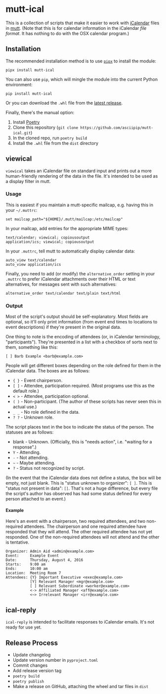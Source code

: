 mutt-ical
=========

This is a collection of scripts that make it easier to work with
[iCalendar][] files in [mutt][].  (Note that this is for calendar
information in the iCalendar *file format*.  It has nothing to do with the
OSX calendar program.)

  [iCalendar]: https://en.wikipedia.org/wiki/iCalendar
  [mutt]: http://www.mutt.org


Installation
------------

The recommended installation method is to use [`pipx`][pipx] to install the
module:

    pipx install mutt-ical

  [pipx]: https://pipx.pypa.io/

You can also use `pip`, which will mingle the module into the current
Python environment:

    pip install mutt-ical

Or you can download the `.whl` file from the [latest release][].

  [latest release]: https://github.com/asciipip/mutt-ical/releases

Finally, there's the manual option:

 1. Install [Poetry](https://python-poetry.org/)
 2. Clone this repository (`git clone https://github.com/asciipip/mutt-ical.git`)
 3. In the cloned repo, run `poetry build`
 4. Install the `.whl` file from the `dist` directory


viewical
--------

`viewical` takes an iCalendar file on standard input and prints out a more
human-friendly rendering of the data in the file.  It's intended to be
used as a display filter in mutt.

### Usage

This is easiest if you maintain a mutt-specific mailcap, e.g. having this
in your `~/.muttrc`:

    set mailcap_path="${HOME}/.mutt/mailcap:/etc/mailcap"

In your mailcap, add entries for the appropriate MIME types:

    text/calendar; viewical; copiousoutput
    application/ics; viewical; copiousoutput

In your `.muttrc`, tell mutt to automatically display calendar data:

    auto_view text/calendar
    auto_view application/ics

Finally, you need to add (or modify) the `alternative_order` setting in
your `.muttrc` to prefer iCalendar attachments over their HTML or text
alternatives, for messages sent with such alternatives:

    alternative_order text/calendar text/plain text/html

### Output

Most of the script's output should be self-explanatory.  Most fields are
optional, so it'll only print information (from event end times to
locations to event descriptions) if they're present in the original data.

One thing to note is the encoding of attendees (or, in iCalendar
terminology, "participants").  They're presented in a list with a checkbox
of sorts next to them, something like this:

    [ ] Barb Example <barb@example.com>

People will get different boxes depending on the role defined for them in
the iCalendar data.  The boxes are as follows:

* `{ }` - Event chairperson.
* `[ ]` - Attendee, participation required.  (Most programs use this as
          the default role.)
* `< >` - Attendee, participation optional.
* `( )` - Non-participant.  (The author of these scripts has never seen
          this in actual use.)
* `_ _` - No role defined in the data.
* `? ?` - Unknown role.

The script places text in the box to indicate the status of the person.
The statuses are as follows:

* blank - Unknown.  (Officially, this is "needs action", i.e. "waiting for
          a response".)
* `Y` - Attending.
* `-` - Not attending.
* `~` - Maybe attending.
* `?` - Status not recognized by script.

(In the event that the iCalendar data does not define a status, the box
will be empty, not just blank.  This is "status unknown to organizer":
`[ ]`.  This is "status not present in data": `[]`.  That's not a huge
difference, but every file the script's author has observed has had some
status defined for every person attached to an event.)

#### Example

Here's an event with a chairperson, two required attendees, and two
non-required attendees.  The chairperson and one required attendee have
responded that they will attend.  The other required attendee has not yet
responded.  One of the non-required attendees will not attend and the
other is tentative.

    Organizer: Admin Aid <admin@example.com>
    Event:     Example Event
    Date:      Thursday, August 4, 2016
    Starts:    9:00 am
    Ends:      10:00 am
    Location:  Meeting Room 7
    Attendees: {Y} Important Executive <exec@example.com>
               [Y] Relevant Manager <mgr@example.com>
               [ ] Relevant Subordinate <worker@example.com>
               <-> Affiliated Manager <aff@example.com>
               <~> Irrelevant Manager <irr@example.com>


ical-reply
----------

`ical-reply` is intended to facilitate responses to iCalendar emails.
It's not ready for use yet.


Release Process
---------------

 * Update changelog
 * Update version number in `pyproject.toml`
 * Commit changes
 * Add release version tag
 * `poetry build`
 * `poetry publish`
 * Make a release on GitHub, attaching the wheel and tar files in `dist`
